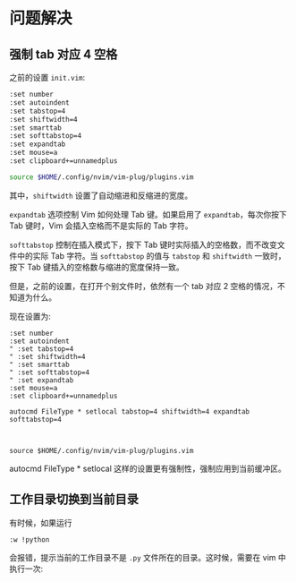 # 问题解决

## 强制 tab 对应 4 空格

之前的设置 `init.vim`:
```bash
:set number
:set autoindent
:set tabstop=4
:set shiftwidth=4
:set smarttab
:set softtabstop=4
:set expandtab
:set mouse=a
:set clipboard+=unnamedplus

source $HOME/.config/nvim/vim-plug/plugins.vim
```

其中，`shiftwidth` 设置了自动缩进和反缩进的宽度。

`expandtab` 选项控制 Vim 如何处理 Tab 键。如果启用了 `expandtab`，每次你按下 Tab 键时，Vim 会插入空格而不是实际的 Tab 字符。

`softtabstop` 控制在插入模式下，按下 Tab 键时实际插入的空格数，而不改变文件中的实际 Tab 字符。当 `softtabstop` 的值与 `tabstop` 和 `shiftwidth` 一致时，按下 Tab 键插入的空格数与缩进的宽度保持一致。

但是，之前的设置，在打开个别文件时，依然有一个 tab 对应 2 空格的情况，不知道为什么。

现在设置为:
```bashrc
:set number
:set autoindent
" :set tabstop=4
" :set shiftwidth=4
" :set smarttab
" :set softtabstop=4
" :set expandtab
:set mouse=a
:set clipboard+=unnamedplus

autocmd FileType * setlocal tabstop=4 shiftwidth=4 expandtab softtabstop=4



source $HOME/.config/nvim/vim-plug/plugins.vim
```

autocmd FileType * setlocal 这样的设置更有强制性，强制应用到当前缓冲区。


## 工作目录切换到当前目录

有时候，如果运行

```bash
:w !python
```

会报错，提示当前的工作目录不是 `.py` 文件所在的目录。这时候，需要在 vim 中执行一次:

```bash

```


<!--stackedit_data:
eyJoaXN0b3J5IjpbMTA5NzA1NjgzM119
-->